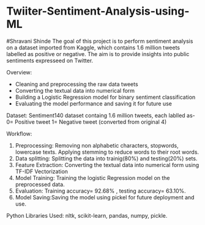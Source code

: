 # Twiiter-Sentiment-Analysis-using-ML
#Shravani Shinde
The goal of this project is to perform sentiment analysis on a dataset imported from Kaggle, which contains 1.6 million tweets labelled as positive or negative. The aim is to provide insights into public sentiments expresseed on Twitter.

Overview:
- Cleaning and preprocessing the raw data tweets
- Converting the textual data into  numerical form
- Building a Logistic Regression model for binary sentiment classification
- Evaluating the model performance and saving it for future use

Dataset: 
Sentiment140 dataset containg 1.6 million tweets, each lablled as-
0= Positive tweet
1= Negative tweet (converted from original 4)

Workflow:
1. Preprocessing: Removing non alphabetic characters, stopwords, lowercase texts. Applying stemming to reduce words to their root words.
2. Data splitting: Splitting the data into trainig(80%) and testing(20%) sets.
3. Feature Extraction: Converting the textual data into numerical form using TF-IDF Vectorization
4. Model Training: Training the logistic Regression model on the preprocessed data.
5. Evaluation: Training accuracy= 92.68% , testing accuracy= 63.10%.
6. Model Saving:Saving the model using pickel for future deployment and use.

Python Libraries Used: nltk, scikit-learn, pandas, numpy, pickle.
